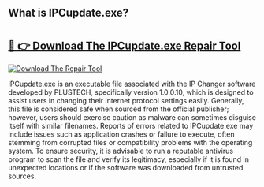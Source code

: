 ## What is IPCupdate.exe? 

# <h2><a href="https://exedetect.com/download.php?IPCupdate.exe">🔗 👉 Download The IPCupdate.exe Repair Tool</a></h2>

[![Download The Repair Tool](https://exedetect.com/download-button.jpg)](https://exedetect.com/download.php?IPCupdate.exe)

IPCupdate.exe is an executable file associated with the IP Changer software developed by PLUSTECH, specifically version 1.0.0.10, which is designed to assist users in changing their internet protocol settings easily. Generally, this file is considered safe when sourced from the official publisher; however, users should exercise caution as malware can sometimes disguise itself with similar filenames. Reports of errors related to IPCupdate.exe may include issues such as application crashes or failure to execute, often stemming from corrupted files or compatibility problems with the operating system. To ensure security, it is advisable to run a reputable antivirus program to scan the file and verify its legitimacy, especially if it is found in unexpected locations or if the software was downloaded from untrusted sources.
